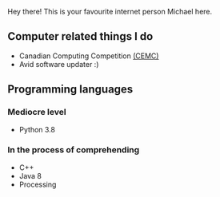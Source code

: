 Hey there! This is your favourite internet person Michael here.

## Computer related things I do

- Canadian Computing Competition [(CEMC)](https://cemc.uwaterloo.ca/contests/past_contests.html#ccc)
- Avid software updater :)

## Programming languages
### Mediocre level
- Python 3.8
### In the process of comprehending
- C++
- Java 8
- Processing
